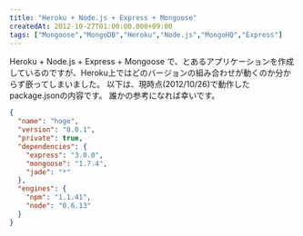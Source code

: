 ```yaml
---
title: "Heroku + Node.js + Express + Mongoose"
createdAt: 2012-10-27T01:00:00.000+09:00
tags: ["Mongoose","MongoDB","Heroku","Node.js","MongoHQ","Express"]
---
```

Heroku + Node.js + Express + Mongoose で、とあるアプリケーションを作成しているのですが、Heroku上ではどのバージョンの組み合わせが動くのか分からず嵌ってしまいました。 以下は、現時点(2012/10/26)で動作したpackage.jsonの内容です。 誰かの参考になれば幸いです。
<!--more-->
```json
{
  "name": "hoge",
  "version": "0.0.1",
  "private": true,
  "dependencies": {
    "express": "3.0.0",
    "mongoose": "1.7.4",
    "jade": "*"
  },
  "engines": {
    "npm": "1.1.41",
    "node": "0.6.13"
  }
}
```
